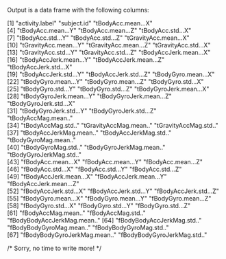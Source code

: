 Output is a data frame with the following columns:

 [1] "activity.label"              "subject.id"                  "tBodyAcc.mean...X"          
 [4] "tBodyAcc.mean...Y"           "tBodyAcc.mean...Z"           "tBodyAcc.std...X"           
 [7] "tBodyAcc.std...Y"            "tBodyAcc.std...Z"            "tGravityAcc.mean...X"       
[10] "tGravityAcc.mean...Y"        "tGravityAcc.mean...Z"        "tGravityAcc.std...X"        
[13] "tGravityAcc.std...Y"         "tGravityAcc.std...Z"         "tBodyAccJerk.mean...X"      
[16] "tBodyAccJerk.mean...Y"       "tBodyAccJerk.mean...Z"       "tBodyAccJerk.std...X"       
[19] "tBodyAccJerk.std...Y"        "tBodyAccJerk.std...Z"        "tBodyGyro.mean...X"         
[22] "tBodyGyro.mean...Y"          "tBodyGyro.mean...Z"          "tBodyGyro.std...X"          
[25] "tBodyGyro.std...Y"           "tBodyGyro.std...Z"           "tBodyGyroJerk.mean...X"     
[28] "tBodyGyroJerk.mean...Y"      "tBodyGyroJerk.mean...Z"      "tBodyGyroJerk.std...X"      
[31] "tBodyGyroJerk.std...Y"       "tBodyGyroJerk.std...Z"       "tBodyAccMag.mean.."         
[34] "tBodyAccMag.std.."           "tGravityAccMag.mean.."       "tGravityAccMag.std.."       
[37] "tBodyAccJerkMag.mean.."      "tBodyAccJerkMag.std.."       "tBodyGyroMag.mean.."        
[40] "tBodyGyroMag.std.."          "tBodyGyroJerkMag.mean.."     "tBodyGyroJerkMag.std.."     
[43] "fBodyAcc.mean...X"           "fBodyAcc.mean...Y"           "fBodyAcc.mean...Z"          
[46] "fBodyAcc.std...X"            "fBodyAcc.std...Y"            "fBodyAcc.std...Z"           
[49] "fBodyAccJerk.mean...X"       "fBodyAccJerk.mean...Y"       "fBodyAccJerk.mean...Z"      
[52] "fBodyAccJerk.std...X"        "fBodyAccJerk.std...Y"        "fBodyAccJerk.std...Z"       
[55] "fBodyGyro.mean...X"          "fBodyGyro.mean...Y"          "fBodyGyro.mean...Z"         
[58] "fBodyGyro.std...X"           "fBodyGyro.std...Y"           "fBodyGyro.std...Z"          
[61] "fBodyAccMag.mean.."          "fBodyAccMag.std.."           "fBodyBodyAccJerkMag.mean.." 
[64] "fBodyBodyAccJerkMag.std.."   "fBodyBodyGyroMag.mean.."     "fBodyBodyGyroMag.std.."     
[67] "fBodyBodyGyroJerkMag.mean.." "fBodyBodyGyroJerkMag.std.." 

/* Sorry, no time to write more! */
